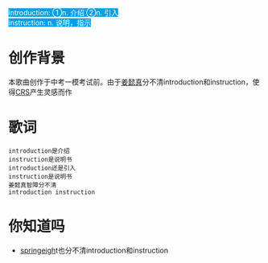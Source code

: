 <span style="background:#00a0e9;color:#fff">introduction:  ①n. 介绍 ②n. 引入<br>instruction: n. 说明，指示</span>

# 创作背景

本歌曲创作于中考一模考试前。由于[姜懿真](/jiangyizhen)分不清introduction和instruction，使得[CRS](/crs)产生灵感而作

# 歌词

```
introduction是介绍
instruction是说明书
introduction还是引入
instruction是说明书
姜懿真智障分不清
introduction instruction
```

# 你知道吗

- [springeigh](/springeight)t也分不清introduction和instruction